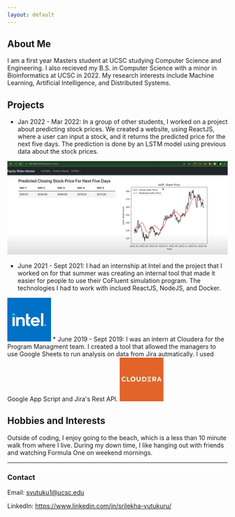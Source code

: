 ```yaml
---
layout: default
---
```



## About Me

I am a first year Masters student at UCSC studying Computer Science and Engineering. I also recieved my B.S. in Computer Science with a minor in Bioinformatics at UCSC in 2022. My research interests include Machine Learning, Artificial Intelligence, and Distributed Systems.

## Projects

*   Jan 2022 - Mar 2022: In a group of other students, I worked on a project about predicting stock prices. We created a website, using ReactJS, where a user can input a stock, and it returns the predicted price for the next five days. The prediction is done by an LSTM model using previous data about the stock prices.

![Robo-Equity Advisor](/assets/img/stock-project.png)
*   June 2021 - Sept 2021: I had an internship at Intel and the project that I worked on for that summer was creating an internal tool that made it easier for people to use their CoFluent simulation program. The technologies I had to work with inclued ReactJS, NodeJS, and Docker.

<img src="/assets/img/intel.png" alt="Intel logo" style="height: 100px; width:100px;"/>
*   June 2019 - Sept 2019: I was an intern at Cloudera for the Program Managment team. I created a tool that allowed the managers to use Google Sheets to run analysis on data from Jira autmatically. I used Google App Script and Jira's Rest API.

<img src="/assets/img/cloudera.jpeg" alt="Intel logo" style="height: 100px; width:100px;"/>

## Hobbies and Interests

Outside of coding, I enjoy going to the beach, which is a less than 10 minute walk from where I live. During my down time, I like hanging out with friends and watching Formula One on weekend mornings.


* * *


### Contact

Email: svutuku1@ucsc.edu

LinkedIn: https://www.linkedin.com/in/srilekha-vutukuru/